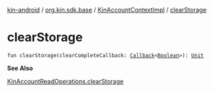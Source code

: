 [kin-android](../../index.md) / [org.kin.sdk.base](../index.md) / [KinAccountContextImpl](index.md) / [clearStorage](./clear-storage.md)

# clearStorage

`fun clearStorage(clearCompleteCallback: `[`Callback`](../../org.kin.sdk.base.tools/-callback/index.md)`<`[`Boolean`](https://kotlinlang.org/api/latest/jvm/stdlib/kotlin/-boolean/index.html)`>): `[`Unit`](https://kotlinlang.org/api/latest/jvm/stdlib/kotlin/-unit/index.html)

**See Also**

[KinAccountReadOperations.clearStorage](../-kin-account-read-operations/clear-storage.md)


